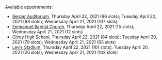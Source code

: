 Available appointments:

* [Berger Auditorium](https://schedulecare.sccgov.org/mychartprd/SignupAndSchedule/EmbeddedSchedule?id=132694&vt=1277&dept=101064003), Thursday April 22, 2021 (96 slots); Tuesday April 20, 2021 (98 slots); Wednesday April 21, 2021 (107 slots)
* [Emmanuel Baptist Church](https://schedulecare.sccgov.org/mychartprd/SignupAndSchedule/EmbeddedSchedule?id=132871&vt=1277&dept=101064006), Thursday April 22, 2021 (15 slots); Wednesday April 21, 2021 (12 slots)
* [Gilroy High School](https://schedulecare.sccgov.org/mychartprd/SignupAndSchedule/EmbeddedSchedule?id=132980&vt=1277&dept=101064008), Thursday April 22, 2021 (84 slots); Tuesday April 20, 2021 (70 slots); Wednesday April 21, 2021 (83 slots)
* [Levis Stadium](https://schedulecare.sccgov.org/mychartprd/SignupAndSchedule/EmbeddedSchedule?id=132723&vt=1277&dept=101064004), Thursday April 22, 2021 (101 slots); Tuesday April 20, 2021 (26 slots); Wednesday April 21, 2021 (102 slots)
